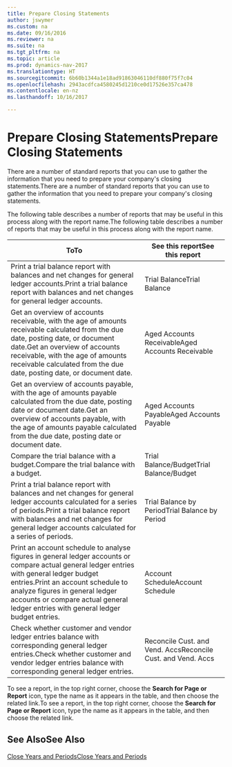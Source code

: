 ```yaml
---
title: Prepare Closing Statements
author: jswymer
ms.custom: na
ms.date: 09/16/2016
ms.reviewer: na
ms.suite: na
ms.tgt_pltfrm: na
ms.topic: article
ms.prod: dynamics-nav-2017
ms.translationtype: HT
ms.sourcegitcommit: 6b60b1344a1e18ad91863046110df880f75f7c04
ms.openlocfilehash: 2943acdfca4580245d1210ce0d17526e357ca478
ms.contentlocale: en-nz
ms.lasthandoff: 10/16/2017

---
```

# <a name="prepare-closing-statements"></a><span data-ttu-id="7a4bb-102">Prepare Closing Statements</span><span class="sxs-lookup"><span data-stu-id="7a4bb-102">Prepare Closing Statements</span></span>
<span data-ttu-id="7a4bb-103">There are a number of standard reports that you can use to gather the information that you need to prepare your company's closing statements.</span><span class="sxs-lookup"><span data-stu-id="7a4bb-103">There are a number of standard reports that you can use to gather the information that you need to prepare your company's closing statements.</span></span>

<span data-ttu-id="7a4bb-104">The following table describes a number of reports that may be useful in this process along with the report name.</span><span class="sxs-lookup"><span data-stu-id="7a4bb-104">The following table describes a number of reports that may be useful in this process along with the report name.</span></span>


|<span data-ttu-id="7a4bb-105">To</span><span class="sxs-lookup"><span data-stu-id="7a4bb-105">To</span></span>     |<span data-ttu-id="7a4bb-106">See this report</span><span class="sxs-lookup"><span data-stu-id="7a4bb-106">See this report</span></span>       |
|-------|----------------------|
|<span data-ttu-id="7a4bb-107">Print a trial balance report with balances and net changes for general ledger accounts.</span><span class="sxs-lookup"><span data-stu-id="7a4bb-107">Print a trial balance report with balances and net changes for general ledger accounts.</span></span>|<span data-ttu-id="7a4bb-108">Trial Balance</span><span class="sxs-lookup"><span data-stu-id="7a4bb-108">Trial Balance</span></span>|
|<span data-ttu-id="7a4bb-109">Get an overview of accounts receivable, with the age of amounts receivable calculated from the due date, posting date, or document date.</span><span class="sxs-lookup"><span data-stu-id="7a4bb-109">Get an overview of accounts receivable, with the age of amounts receivable calculated from the due date, posting date, or document date.</span></span>|<span data-ttu-id="7a4bb-110">Aged Accounts Receivable</span><span class="sxs-lookup"><span data-stu-id="7a4bb-110">Aged Accounts Receivable</span></span>|
|<span data-ttu-id="7a4bb-111">Get an overview of accounts payable, with the age of amounts payable calculated from the due date, posting date or document date.</span><span class="sxs-lookup"><span data-stu-id="7a4bb-111">Get an overview of accounts payable, with the age of amounts payable calculated from the due date, posting date or document date.</span></span>|<span data-ttu-id="7a4bb-112">Aged Accounts Payable</span><span class="sxs-lookup"><span data-stu-id="7a4bb-112">Aged Accounts Payable</span></span>|
|<span data-ttu-id="7a4bb-113">Compare the trial balance with a budget.</span><span class="sxs-lookup"><span data-stu-id="7a4bb-113">Compare the trial balance with a budget.</span></span>|<span data-ttu-id="7a4bb-114">Trial Balance/Budget</span><span class="sxs-lookup"><span data-stu-id="7a4bb-114">Trial Balance/Budget</span></span>|
|<span data-ttu-id="7a4bb-115">Print a trial balance report with balances and net changes for general ledger accounts calculated for a series of periods.</span><span class="sxs-lookup"><span data-stu-id="7a4bb-115">Print a trial balance report with balances and net changes for general ledger accounts calculated for a series of periods.</span></span>|<span data-ttu-id="7a4bb-116">Trial Balance by Period</span><span class="sxs-lookup"><span data-stu-id="7a4bb-116">Trial Balance by Period</span></span>|
|<span data-ttu-id="7a4bb-117">Print an account schedule to analyse figures in general ledger accounts or compare actual general ledger entries with general ledger budget entries.</span><span class="sxs-lookup"><span data-stu-id="7a4bb-117">Print an account schedule to analyze figures in general ledger accounts or compare actual general ledger entries with general ledger budget entries.</span></span>|<span data-ttu-id="7a4bb-118">Account Schedule</span><span class="sxs-lookup"><span data-stu-id="7a4bb-118">Account Schedule</span></span>|
|<span data-ttu-id="7a4bb-119">Check whether customer and vendor ledger entries balance with corresponding general ledger entries.</span><span class="sxs-lookup"><span data-stu-id="7a4bb-119">Check whether customer and vendor ledger entries balance with corresponding general ledger entries.</span></span>|<span data-ttu-id="7a4bb-120">Reconcile Cust. and Vend. Accs</span><span class="sxs-lookup"><span data-stu-id="7a4bb-120">Reconcile Cust. and Vend. Accs</span></span>|
<span data-ttu-id="7a4bb-121">To see a report, in the top right corner, choose the **Search for Page or Report** icon, type the name as it appears in the table, and then choose the related link.</span><span class="sxs-lookup"><span data-stu-id="7a4bb-121">To see a report, in the top right corner, choose the **Search for Page or Report** icon, type the name as it appears in the table, and then choose the related link.</span></span>
## <a name="see-also"></a><span data-ttu-id="7a4bb-122">See Also</span><span class="sxs-lookup"><span data-stu-id="7a4bb-122">See Also</span></span>
[<span data-ttu-id="7a4bb-123">Close Years and Periods</span><span class="sxs-lookup"><span data-stu-id="7a4bb-123">Close Years and Periods</span></span>](year-close-years-periods.md)

